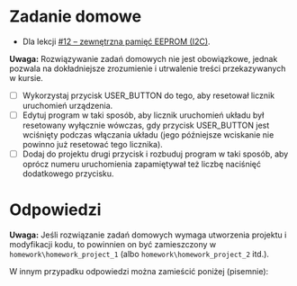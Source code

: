 # Zadanie domowe
- Dla lekcji [#12 – zewnętrzna pamięć EEPROM (I2C)](https://forbot.pl/blog/kurs-stm32l4-zewnetrzna-pamiec-eeprom-i2c-id47820).

**Uwaga:** Rozwiązywanie zadań domowych nie jest obowiązkowe, jednak pozwala na dokładniejsze zrozumienie i utrwalenie treści przekazywanych w kursie.

- [ ] Wykorzystaj przycisk USER_BUTTON do tego, aby resetował licznik uruchomień urządzenia.
- [ ] Edytuj program w taki sposób, aby licznik uruchomień układu był resetowany wyłącznie wówczas, gdy przycisk USER_BUTTON jest wciśnięty podczas włączania układu (jego późniejsze wciskanie nie powinno już resetować tego licznika).
- [ ] Dodaj do projektu drugi przycisk i rozbuduj program w taki sposób, aby oprócz numeru uruchomienia zapamiętywał też liczbę naciśnięć dodatkowego przycisku.

# Odpowiedzi
**Uwaga:**  Jeśli rozwiązanie zadań domowych wymaga utworzenia projektu i modyfikacji kodu, to powinnien on być zamieszczony w `homework\homework_project_1` (albo `homework\homework_project_2` itd.).  

W innym przypadku odpowiedzi można zamieścić poniżej (pisemnie):
